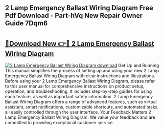 ## 2 Lamp Emergency Ballast Wiring Diagram Free Pdf Download - Part-hVq New Repair Owner Guide 7Dqm6

# <h2><a href="http://dfumj2.blite.top/?on=2+Lamp+Emergency+Ballast+Wiring+Diagram">🔗Download New 👉🔴 2 Lamp Emergency Ballast Wiring Diagram</a></h2>

[![2 Lamp Emergency Ballast Wiring Diagram download](https://i.imgur.com/lujVjoI.png)](http://dfumj2.blite.top/?on=2+Lamp+Emergency+Ballast+Wiring+Diagram)
Get Up and Running This manual simplifies the process of setting up and using your new 2 Lamp Emergency Ballast Wiring Diagram with clear instructions and illustrations. Before using your 2 Lamp Emergency Ballast Wiring Diagram, please refer to this user manual for comprehensive instructions on product setup, operation, and troubleshooting. It includes step-by-step guides for using each feature, as well as important safety information. 2 Lamp Emergency Ballast Wiring Diagram offers a range of advanced features, such as virtual assistant, smart notifications, customizable shortcuts, and automated tasks, all easily controlled through the user interface. Your Feedback Matters 2 Lamp Emergency Ballast Wiring Diagram. We value your feedback and are committed to providing exceptional customer service.
